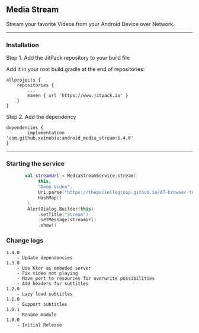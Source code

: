 ## Media Stream

Stream your favorite Videos from your Android Device over Network.

---
### Installation
Step 1. 
Add the JitPack repository to your build file

Add it in your root build.gradle at the end of repositories:

	allprojects {
		repositories {
			...
			maven { url 'https://www.jitpack.io' }
		}
	}
Step 2. Add the dependency

	dependencies {
            implementation 'com.github.xeinebiu:android_media_stream:1.4.0'
	}

---
### Starting the service
```kotlin
       val streamUrl = MediaStreamService.stream(
            this,
            "Demo Video",
            Uri.parse("https://thepaciellogroup.github.io/AT-browser-tests/video/ElephantsDream.mp4"),
            HashMap()
        )
        AlertDialog.Builder(this)
            .setTitle("Stream")
            .setMessage(streamUrl)
            .show()
```

### Change logs
    1.4.0
        - Update dependencies
    1.3.0
        - Use Ktor as embeded server
        - Fix video not playing
        - Move port to resources for overwrite possibilities
        - Add headers for subtitles
    1.2.0
        - Lazy load subtitles
    1.1.0
        - Support subtitles
    1.0.1
	    - Rename module
    1.0.0
        - Initial Release
